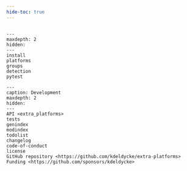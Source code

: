 ```yaml
---
hide-toc: true
---
```


```{include} ../readme.md
```

```{toctree}
---
maxdepth: 2
hidden:
---
install
platforms
groups
detection
pytest
```

```{toctree}
---
caption: Development
maxdepth: 2
hidden:
---
API <extra_platforms>
tests
genindex
modindex
todolist
changelog
code-of-conduct
license
GitHub repository <https://github.com/kdeldycke/extra-platforms>
Funding <https://github.com/sponsors/kdeldycke>
```
